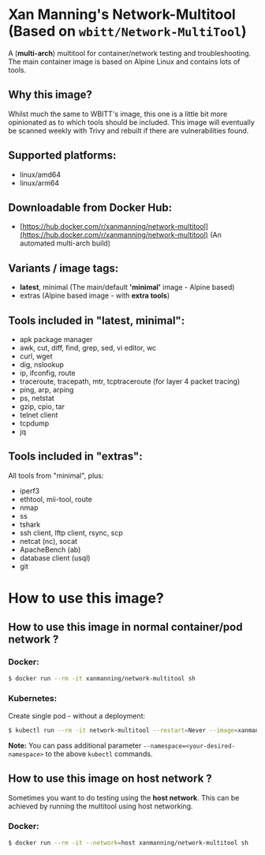 # Xan Manning's Network-Multitool (Based on `wbitt/Network-MultiTool`)

A (**multi-arch**) multitool for container/network testing and troubleshooting.
The main container image is based on Alpine Linux and contains lots of tools.

## Why this image?

Whilst much the same to WBITT's image, this one is a little bit more
opinionated as to which tools should be included. This image will eventually
be scanned weekly with Trivy and rebuilt if there are vulnerabilities found.

## Supported platforms:

- linux/amd64
- linux/arm64

## Downloadable from Docker Hub:

- [https://hub.docker.com/r/xanmanning/network-multitool](https://hub.docker.com/r/xanmanning/network-multitool) (An automated multi-arch build)

## Variants / image tags:

- **latest**, minimal (The main/default **'minimal'** image - Alpine based)
- extras (Alpine based image - with **extra tools**)

## Tools included in "latest, minimal":

- apk package manager
- awk, cut, diff, find, grep, sed, vi editor, wc
- curl, wget
- dig, nslookup
- ip, ifconfig, route
- traceroute, tracepath, mtr, tcptraceroute (for layer 4 packet tracing)
- ping, arp, arping
- ps, netstat
- gzip, cpio, tar
- telnet client
- tcpdump
- jq

## Tools included in "extras":

All tools from "minimal", plus:

- iperf3
- ethtool, mii-tool, route
- nmap
- ss
- tshark
- ssh client, lftp client, rsync, scp
- netcat (nc), socat
- ApacheBench (ab)
- database client (usql)
- git

# How to use this image?

## How to use this image in normal **container/pod network** ?

### Docker:

```bash
$ docker run --rm -it xanmanning/network-multitool sh
```


### Kubernetes:

Create single pod - without a deployment:

```bash
$ kubectl run --rm -it network-multitool --restart=Never --image=xanmanning/network-multitool -- sh
```

**Note:** You can pass additional parameter `--namespace=<your-desired-namespace>` to the above `kubectl` commands.


## How to use this image on **host network** ?

Sometimes you want to do testing using the **host network**.  This can be achieved by running the multitool using host networking.


### Docker:

```bash
$ docker run --rm -it --network=host xanmanning/network-multitool sh
```
